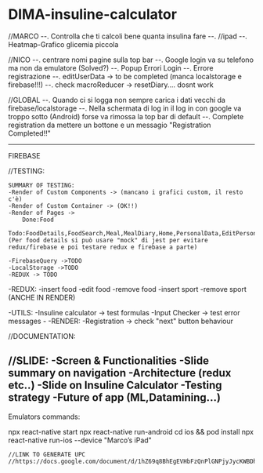 # DIMA-insuline-calculator

//MARCO
--. Controlla che ti calcoli bene quanta insulina fare
--. 
//ipad
--. Heatmap-Grafico glicemia piccola

//NICO
--. centrare nomi pagine sulla top bar
--. Google login va su telefono ma non da emulatore (Solved?)
--. Popup Errori Login
--. Errore registrazione
--. editUserData -> to be completed (manca localstorage e firebase!!!)
--. check macroReducer -> resetDiary.... dosnt work

//GLOBAL
--. Quando ci si logga non sempre carica i dati vecchi da firebase/localstorage
--. Nella schermata di log in il log in con google va troppo sotto (Android) forse va rimossa la top bar di default 
--. Complete registration da mettere un bottone  e un messagio "Registration Completed!!"


----
FIREBASE

//TESTING:

    SUMMARY OF TESTING:
    -Render of Custom Components -> (mancano i grafici custom, il resto c'è)
    -Render of Custom Container -> (OK!!)
    -Render of Pages ->
        Done:Food
        Todo:FoodDetails,FoodSearch,Meal,MealDiary,Home,PersonalData,EditPersonalData,Popup,AddGlicemy,AddSport
    (Per food details si può usare "mock" di jest per evitare redux/firebase e poi testare redux e firebase a parte)

    -FirebaseQuery ->TODO
    -LocalStorage ->TODO
    -REDUX -> TODO

-REDUX:
    -insert food
    -edit food
    -remove food
    -insert sport
    -remove sport
    (ANCHE IN RENDER)

-UTILS:
    -Insuline calculator -> test formulas
    -Input Checker -> test error messages
    -
-RENDER:
    -Registration -> check "next" button behaviour

//DOCUMENTATION:

   

//SLIDE:
    -Screen & Functionalities
    -Slide summary on navigation
    -Architecture (redux etc..)
    -Slide on Insuline Calculator
    -Testing strategy
    -Future of app (ML,Datamining...)
----------------------
Emulators commands:

npx react-native start
npx react-native run-android
cd ios && pod install
npx react-native run-ios --device "Marco’s iPad"


    //LINK TO GENERATE UPC 
    //https://docs.google.com/document/d/1hZ69q8BhEgEVHbFzQnPlGNPjyJycKWBDhY1jsT13np8/mobilebasic